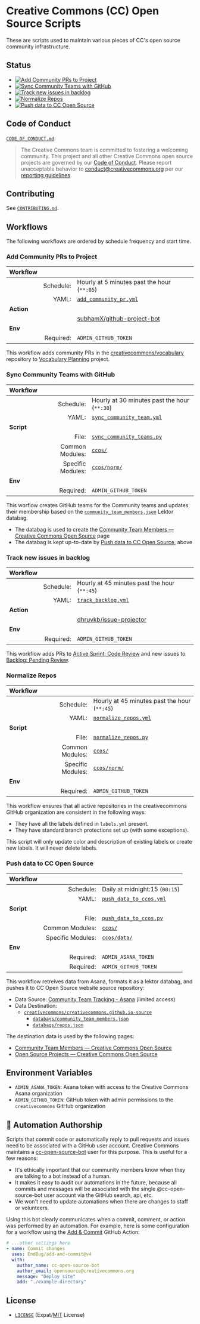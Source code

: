 # Creative Commons (CC) Open Source Scripts

These are scripts used to maintain various pieces of CC's open source community
infrastructure.


## Status

- [![Add Community PRs to Project][prs_badge]][prs_link]
- [![Sync Community Teams with GitHub][teams_badge]][teams_link]
- [![Track new issues in backlog][backlog_badge]][backlog_link]
- [![Normalize Repos][norm_badge]][norm_link]
- [![Push data to CC Open Source][data_badge]][data_link]

[prs_badge]: https://github.com/creativecommons/ccos-scripts/actions/workflows/add_community_pr.yml/badge.svg
[prs_link]: #add-community-prs-to-project
[teams_badge]: https://github.com/creativecommons/ccos-scripts/actions/workflows/sync_community_teams.yml/badge.svg
[teams_link]: #sync-community-teams-with-github
[backlog_badge]: https://github.com/creativecommons/ccos-scripts/actions/workflows/track_backlog.yml/badge.svg
[backlog_link]: #track-new-issues-in-backlog
[norm_badge]: https://github.com/creativecommons/ccos-scripts/actions/workflows/normalize_repos.yml/badge.svg
[norm_link]: #normalize-repos
[data_badge]: https://github.com/creativecommons/ccos-scripts/actions/workflows/push_data_to_ccos.yml/badge.svg
[data_link]: #push-data-to-cc-open-source


## Code of Conduct

[`CODE_OF_CONDUCT.md`](CODE_OF_CONDUCT.md):
> The Creative Commons team is committed to fostering a welcoming community.
> This project and all other Creative Commons open source projects are governed
> by our [Code of Conduct][code_of_conduct]. Please report unacceptable
> behavior to [conduct@creativecommons.org](mailto:conduct@creativecommons.org)
> per our [reporting guidelines][reporting_guide].

[code_of_conduct]: https://opensource.creativecommons.org/community/code-of-conduct/
[reporting_guide]: https://opensource.creativecommons.org/community/code-of-conduct/enforcement/


## Contributing

See [`CONTRIBUTING.md`](CONTRIBUTING.md).


## Workflows

The following workflows are ordered by schedule frequency and start time.


### Add Community PRs to Project

| **Workflow** | | |
| -- | --: | --- |
| | Schedule: | Hourly at 5 minutes past the hour (`**:05`) |
| | YAML: | [`add_community_pr.yml`][community_pr_yml] |
| **Action** | | |
| | | [subhamX/github-project-bot][proj_bot] |
| **Env** | | |
| | Required: | `ADMIN_GITHUB_TOKEN` |

This workflow adds community PRs in the
[creativecommons/vocabulary][vocab_repo] repository to [Vocabulary
Planning][vocab_plan] project.

[community_pr_yml]: .github/workflows/add_community_pr.yml
[proj_bot]: https://github.com/subhamX/github-project-bot
[vocab_repo]: https://github.com/creativecommons/vocabulary
[vocab_plan]: https://github.com/orgs/creativecommons/projects/13


### Sync Community Teams with GitHub

| **Workflow** | | |
| -- | --: | --- |
| | Schedule: | Hourly at 30 minutes past the hour (`**:30`) |
| | YAML: | [`sync_community_team.yml`][sync_teams_yml]  |
| **Script** | | |
| | File: | [`sync_community_teams.py`][teams_file] |
| | Common Modules: | [`ccos/`](ccos/) |
| | Specific Modules: | [`ccos/norm/`](ccos/norm/) |
| **Env** | | |
| | Required: | `ADMIN_GITHUB_TOKEN` |

This worflow creates GitHub teams for the Community teams and updates their membership based on the [`community_team_members.json`][databag] Lektor databag.
 - The databag is used to create the [Community Team Members — Creative
   Commons Open Source][ctlistpage] page
 - The databag is kept up-to-date by [Push data to CC Open
   Source](#push-data-to-cc-open-source), above

[sync_teams_yml]: .github/workflows/sync_community_teams.yml
[teams_file]: sync_community_teams.py
[databag]: https://github.com/creativecommons/creativecommons.github.io-source/blob/master/databags/community_team_members.json
[ctlistpage]: https://opensource.creativecommons.org/community/community-team/members/


### Track new issues in backlog

| **Workflow** | | |
| -- | --: | --- |
| | Schedule: | Hourly at 45 minutes past the hour (`**:45`) |
| | YAML: | [`track_backlog.yml`][track_backlog] |
| **Action** | | |
| | | [dhruvkb/issue-projector][issue_bot] |
| **Env** | | |
| | Required: | `ADMIN_GITHUB_TOKEN` |

This workflow adds PRs to [Active Sprint: Code Review][active_sprint] and new issues to [Backlog: Pending Review][backlog_pending].

[track_backlog]: .github/workflows/track_backlog.yml
[issue_bot]: https://github.com/dhruvkb/issue-projector
[active_sprint]: https://github.com/orgs/creativecommons/projects/7
[backlog_pending]: https://github.com/orgs/creativecommons/projects/10


###  Normalize Repos

| **Workflow** | | |
| -- | --: | --- |
| | Schedule: | Hourly at 45 minutes past the hour (`**:45`) |
| | YAML: | [`normalize_repos.yml`][norm_pr_yml] |
| **Script** | | |
| | File: | [`normalize_repos.py`][norm_file] |
| | Common Modules: | [`ccos/`](ccos/) |
| | Specific Modules: | [`ccos/norm/`](ccos/norm/) |
| **Env** | | |
| | Required: | `ADMIN_GITHUB_TOKEN` |

This workflow ensures that all active repositories in the creativecommons
GitHub organization are consistent in the following ways:
- They have all the labels defined in `labels.yml` present.
- They have standard branch protections set up (with some exceptions).

This script will only update color and description of existing labels or create
new labels. It will never delete labels.

[norm_pr_yml]: .github/workflows/normalize_repos.yml
[norm_file]: normalize_repos.py


### Push data to CC Open Source

| **Workflow** | | |
| -- | --: | --- |
| | Schedule: | Daily at midnight:15 (`00:15`) |
| | YAML: | [`push_data_to_ccos.yml`][push_ccos_yml] |
| **Script** | | |
| | File: | [`push_data_to_ccos.py`][data_file] |
| | Common Modules: | [`ccos/`](ccos/) |
| | Specific Modules: | [`ccos/data/`](ccos/data/) |
| **Env** | | |
| | Required: | `ADMIN_ASANA_TOKEN` |
| | Required: | `ADMIN_GITHUB_TOKEN` |

This workflow retreives data from Asana, formats it as a lektor databag, and
pushes it to CC Open Source website source repository:
- Data Source: [Community Team Tracking - Asana][asana] (limited access)
- Data Destination:
  - [`creativecommons/creativecommons.github.io-source`][ccos_source]
    - [`databags/community_team_members.json`][db_community]
    - [`databags/repos.json`][db_repos]

The destination data is used by the following pages:
- [Community Team Members — Creative Commons Open Source][ctlistpage]
- [Open Source Projects — Creative Commons Open Source][osproj]

[push_ccos_yml]: .github/workflows/push_data_to_ccos.yml
[data_file]: push_data_to_ccos.py
[ctlistpage]: https://opensource.creativecommons.org/community/community-team/members/
[osproj]: https://opensource.creativecommons.org/contributing-code/projects/
[asana]: https://app.asana.com/0/1172465506923657/list
[ccos_source]: https://github.com/creativecommons/creativecommons.github.io-source
[db_community]: https://github.com/creativecommons/creativecommons.github.io-source/blob/main/databags/community_team_members.json
[db_repos]: https://github.com/creativecommons/creativecommons.github.io-source/blob/main/databags/repos.json


## Environment Variables

- `ADMIN_ASANA_TOKEN`: Asana token with access to the Creative Commons Asana
  organization
- `ADMIN_GITHUB_TOKEN`: GitHub token with admin permissions to the
  `creativecommons` GitHub organization


## :robot: Automation Authorship

Scripts that commit code or automatically reply to pull requests and issues
need to be associated with a GitHub user account. Creative Commons maintains a
[cc-open-source-bot](https://github.com/cc-open-source-bot) user for this
purpose. This is useful for a few reasons:

- It's ethically important that our community members know when they are
  talking to a bot instead of a human.
- It makes it easy to audit our automations in the future, because all commits
  and messages will be associated with the single @cc-open-source-bot user
account via the GitHub search, api, etc.
- We won't need to  update automations when there are changes to staff or
  volunteers.

Using this bot clearly communicates when a commit, comment, or action was
performed by an automation. For example, here is some configuration for a
workflow using the [Add & Commit](https://github.com/EndBug/add-and-commit)
GitHub Action:

```yml
# ...other settings here
- name: Commit changes
  uses: EndBug/add-and-commit@v4
  with:
    author_name: cc-open-source-bot
    author_email: opensource@creativecommons.org
    message: "Deploy site"
    add: "./example-directory"
```


## License

- [`LICENSE`](LICENSE) (Expat/[MIT][mit] License)

[mit]: http://www.opensource.org/licenses/MIT "The MIT License | Open Source Initiative"
